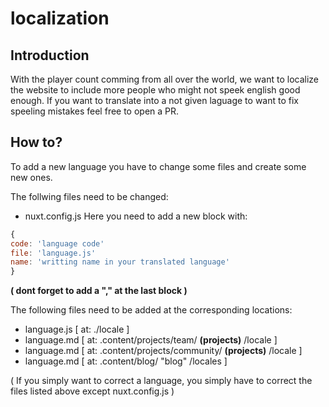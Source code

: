 # localization

## Introduction
With the player count comming from all over the world, we want to localize the website to include more people who might not speek english good enough. If you want to translate into a not given laguage to want to fix speeling mistakes feel free to open a PR.

## How to?
To add a new language you have to change some files and create some new ones.

The follwing files need to be changed: 
- nuxt.config.js
Here you need to add a new block with: 
```js
{
code: 'language code'
file: 'language.js'
name: 'writting name in your translated language'
}
```
**( dont forget to add a "," at the last block )**


The following files need to be added at the corresponding locations:
- language.js [ at: ./locale ]
- language.md [ at: .content/projects/team/ **(projects)** /locale ]
- language.md [ at: .content/projects/community/ **(projects)** /locale ]
- language.md [ at: .content/blog/ "blog" /locales ]

( If you simply want to correct a language, you simply have to correct the files listed above except nuxt.config.js )

